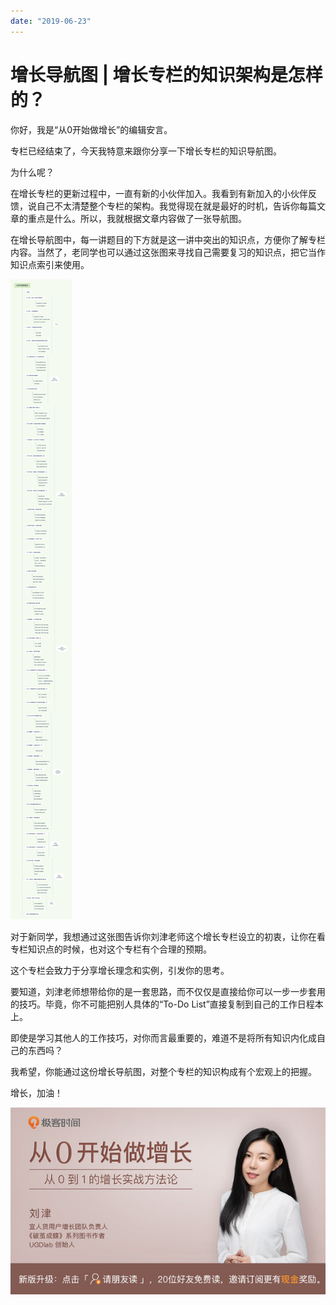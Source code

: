 ```yaml
---
date: "2019-06-23"
---  
```

      
# 增长导航图 | 增长专栏的知识架构是怎样的？
你好，我是“从0开始做增长”的编辑安言。

专栏已经结束了，今天我特意来跟你分享一下增长专栏的知识导航图。

为什么呢？

在增长专栏的更新过程中，一直有新的小伙伴加入。我看到有新加入的小伙伴反馈，说自己不太清楚整个专栏的架构。我觉得现在就是最好的时机，告诉你每篇文章的重点是什么。所以，我就根据文章内容做了一张导航图。

在增长导航图中，每一讲题目的下方就是这一讲中突出的知识点，方便你了解专栏内容。当然了，老同学也可以通过这张图来寻找自己需要复习的知识点，把它当作知识点索引来使用。

![](./httpsstatic001geekbangorgresourceimagef8e1f8d1d375e5bfc96a296687c2350ea6e1.png)

对于新同学，我想通过这张图告诉你刘津老师这个增长专栏设立的初衷，让你在看专栏知识点的时候，也对这个专栏有个合理的预期。

这个专栏会致力于分享增长理念和实例，引发你的思考。

要知道，刘津老师想带给你的是一套思路，而不仅仅是直接给你可以一步一步套用的技巧。毕竟，你不可能把别人具体的“To-Do List”直接复制到自己的工作日程本上。

即使是学习其他人的工作技巧，对你而言最重要的，难道不是将所有知识内化成自己的东西吗？

我希望，你能通过这份增长导航图，对整个专栏的知识构成有个宏观上的把握。

增长，加油！

![unpreview](./httpsstatic001geekbangorgresourceimage855c85e5bb1f89d888058dedd51530626a5c.jpg)

<!-- [[[read_end]]] -->